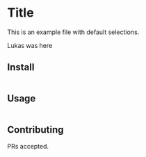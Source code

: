 # Title

This is an example file with default selections.

Lukas was here

## Install

```
```

## Usage

```
```

## Contributing

PRs accepted.
